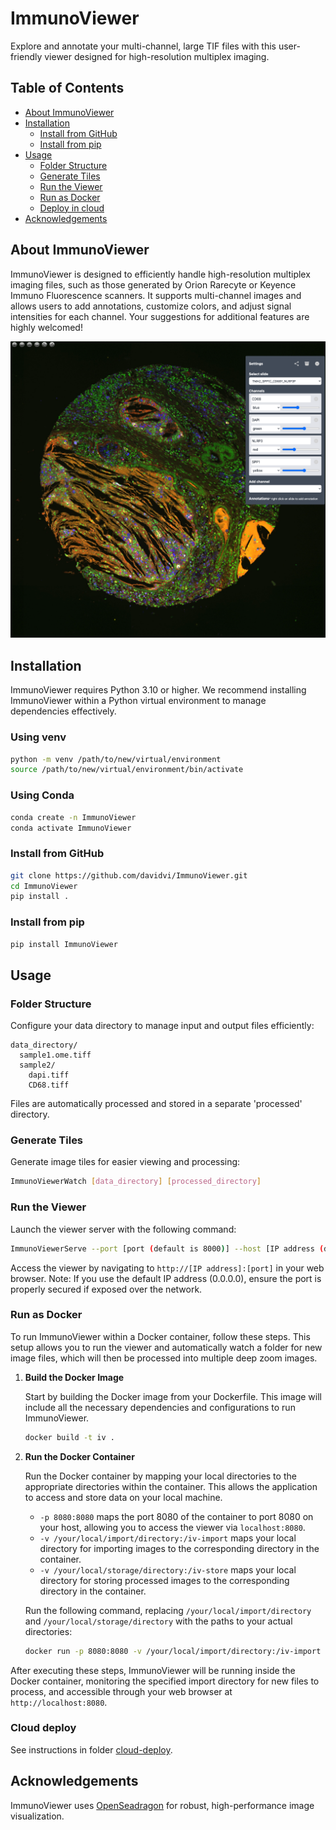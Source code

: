 # ImmunoViewer

Explore and annotate your multi-channel, large TIF files with this user-friendly viewer designed for high-resolution multiplex imaging.

## Table of Contents

- [About ImmunoViewer](#about-immunoviewer)
- [Installation](#installation)
    - [Install from GitHub](#install-from-github)
    - [Install from pip](#install-from-pip)
- [Usage](#usage)
    - [Folder Structure](#folder-structure)
    - [Generate Tiles](#generate-tiles)
    - [Run the Viewer](#run-the-viewer)
    - [Run as Docker](#run-as-docker)
    - [Deploy in cloud](#cloud-deploy)
- [Acknowledgements](#acknowledgements)

## About ImmunoViewer

ImmunoViewer is designed to efficiently handle high-resolution multiplex imaging files, such as those generated by Orion Rarecyte or Keyence Immuno Fluorescence scanners. It supports multi-channel images and allows users to add annotations, customize colors, and adjust signal intensities for each channel. Your suggestions for additional features are highly welcomed!

![ImmunoViewer Screenshot](https://github.com/davidvi/ImmunoViewer/raw/main/img/screenshot.png)

## Installation

ImmunoViewer requires Python 3.10 or higher. We recommend installing ImmunoViewer within a Python virtual environment to manage dependencies effectively.

### Using venv

```bash
python -m venv /path/to/new/virtual/environment
source /path/to/new/virtual/environment/bin/activate
```

### Using Conda

```bash
conda create -n ImmunoViewer
conda activate ImmunoViewer
```

### Install from GitHub

```bash
git clone https://github.com/davidvi/ImmunoViewer.git
cd ImmunoViewer
pip install .
```

### Install from pip

```bash
pip install ImmunoViewer
```

## Usage

### Folder Structure

Configure your data directory to manage input and output files efficiently:

```
data_directory/
  sample1.ome.tiff
  sample2/
    dapi.tiff
    CD68.tiff
```

Files are automatically processed and stored in a separate 'processed' directory.

### Generate Tiles

Generate image tiles for easier viewing and processing:

```bash
ImmunoViewerWatch [data_directory] [processed_directory]
```

### Run the Viewer

Launch the viewer server with the following command:

```bash
ImmunoViewerServe --port [port (default is 8000)] --host [IP address (default = 0.0.0.0)] [processed_directory]
```

Access the viewer by navigating to `http://[IP address]:[port]` in your web browser. Note: If you use the default IP address (0.0.0.0), ensure the port is properly secured if exposed over the network.

### Run as Docker

To run ImmunoViewer within a Docker container, follow these steps. This setup allows you to run the viewer and automatically watch a folder for new image files, which will then be processed into multiple deep zoom images.

1. **Build the Docker Image**

   Start by building the Docker image from your Dockerfile. This image will include all the necessary dependencies and configurations to run ImmunoViewer.

   ```bash
   docker build -t iv .
   ```

2. **Run the Docker Container**

   Run the Docker container by mapping your local directories to the appropriate directories within the container. This allows the application to access and store data on your local machine.

   - `-p 8080:8080` maps the port 8080 of the container to port 8080 on your host, allowing you to access the viewer via `localhost:8080`.
   - `-v /your/local/import/directory:/iv-import` maps your local directory for importing images to the corresponding directory in the container.
   - `-v /your/local/storage/directory:/iv-store` maps your local directory for storing processed images to the corresponding directory in the container.

   Run the following command, replacing `/your/local/import/directory` and `/your/local/storage/directory` with the paths to your actual directories:

   ```bash
   docker run -p 8080:8080 -v /your/local/import/directory:/iv-import -v /your/local/storage/directory:/iv-store iv
   ```

After executing these steps, ImmunoViewer will be running inside the Docker container, monitoring the specified import directory for new files to process, and accessible through your web browser at `http://localhost:8080`.

### Cloud deploy

See instructions in folder [cloud-deploy](https://github.com/davidvi/ImmunoViewer/tree/main/cloud-deploy). 

## Acknowledgements

ImmunoViewer uses [OpenSeadragon](https://openseadragon.github.io/) for robust, high-performance image visualization.
